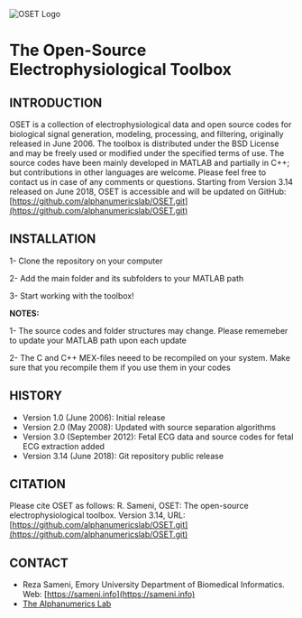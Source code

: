 
![OSET Logo](OSETlogo.png)

# The Open-Source Electrophysiological Toolbox

## INTRODUCTION

OSET is a collection of electrophysiological data and open source codes for biological signal generation, modeling, processing, and filtering, originally released in June 2006. The toolbox is distributed under the BSD License and may be freely used or modified under the specified terms of use. The source codes have been mainly developed in MATLAB and partially in C++; but contributions in other languages are welcome. Please feel free to contact us in case of any comments or questions.
Starting from Version 3.14 released on June 2018, OSET is accessible and will be updated on GitHub: [https://github.com/alphanumericslab/OSET.git](https://github.com/alphanumericslab/OSET.git)

## INSTALLATION
1- Clone the repository on your computer

2- Add the main folder and its subfolders to your MATLAB path

3- Start working with the toolbox!

**NOTES:**

1- The source codes and folder structures may change. Please rememeber to update your MATLAB path upon each update

2- The C and C++ MEX-files neeed to be recompiled on your system. Make sure that you recompile them if you use them in your codes

## HISTORY
* Version 1.0 (June 2006): Initial release
* Version 2.0 (May 2008): Updated with source separation algorithms
* Version 3.0 (September 2012): Fetal ECG data and source codes for fetal ECG extraction added
* Version 3.14 (June 2018): Git repository public release

## CITATION
Please cite OSET as follows: R. Sameni, OSET: The open-source electrophysiological toolbox. Version 3.14, URL: [https://github.com/alphanumericslab/OSET.git](https://github.com/alphanumericslab/OSET.git)

## CONTACT
- Reza Sameni, Emory University Department of Biomedical Informatics. Web: [https://sameni.info](https://sameni.info)
- [The Alphanumerics Lab](https://sameni.org)
